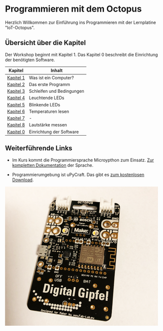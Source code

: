 # Programmieren mit dem Octopus

Herzlich Willkommen zur Einführung ins Programmieren mit der Lernplatine "IoT-Octopus".


## Übersicht über die Kapitel

Der Workshop beginnt mit Kapitel 1. Das Kapitel 0 beschreibt die Einrichtung der benötigten Software.

|Kapitel|Inhalt|
|---|---|
|[Kapitel 1](/lesson1/lesson1.md)|Was ist ein Computer?|
|[Kapitel 2](/lesson2/lesson2.md)|Das erste Programm|
|[Kapitel 3](/lesson3/lesson3.md)|Schleifen und Bedingungen|
|[Kapitel 4](/lesson4/lesson4.md)|Leuchtende LEDs|
|[Kapitel 5](/lesson5/lesson5.md)|Blinkende LEDs|
|[Kapitel 6](/lesson6/lesson6.md)|Temperaturen lesen|
|[Kapitel 7](/lesson7/lesson7.md)|-|
|[Kapitel 8](/lesson8/lesson8.md)|Lautstärke messen|
|[Kapitel 0](/lesson0/lesson0.md)|Einrichtung der Software|

## Weiterführende Links

* Im Kurs kommt die Programmiersprache Microypthon zum Einsatz. [Zur kompletten Dokumentation](https://docs.micropython.org/en/latest/) der Sprache.

* Programmierumgebung ist uPyCraft. Das gibt es [zum kostenlosen Download](https://github.com/DFRobot/uPyCraft).

![Der IoT-Octopus](octopus.png)
